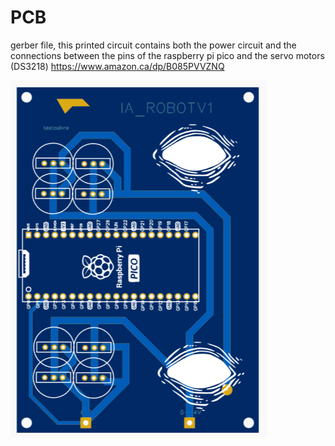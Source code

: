 # PCB

gerber file, this printed circuit contains both the power circuit and the connections between the pins of the raspberry pi pico and the servo motors (DS3218) https://www.amazon.ca/dp/B085PVVZNQ

![Screenshot](https://github.com/EbonGit/ML_Robot/blob/main/Image/PCB.PNG)

